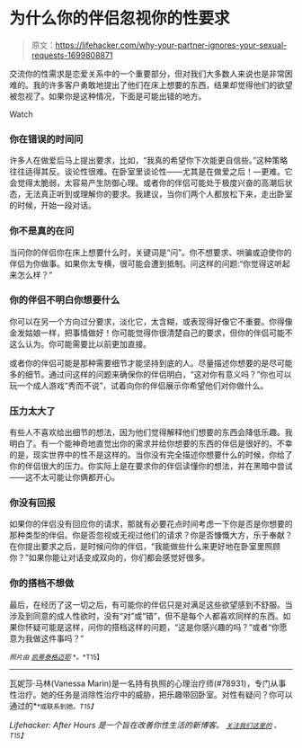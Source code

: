# 为什么你的伴侣忽视你的性要求

> 原文：<https://lifehacker.com/why-your-partner-ignores-your-sexual-requests-1699808871>

交流你的性需求是恋爱关系中的一个重要部分，但对我们大多数人来说也是非常困难的。我的许多客户勇敢地提出了他们在床上想要的东西，结果却觉得他们的欲望被忽视了。如果你是这种情况，下面是可能出错的地方。

Watch

### 你在错误的时间问

许多人在做爱后马上提出要求，比如，“我真的希望你下次能更自信些。”这种策略往往适得其反。谈论性很难。在卧室里谈论性——尤其是在做爱之后！—更难。它会觉得太脆弱，太容易产生防御心理。或者你的伴侣可能处于极度兴奋的高潮后状态，无法真正听到或理解你的要求。我建议，当你们两个人都放松下来，走出卧室的时候，开始一段对话。

### 你不是真的在问

当问你的伴侣你在床上想要什么时，关键词是“问”。你不想要求、哄骗或迫使你的伴侣为你做事。如果你太专横，很可能会遭到抵制。问这样的问题:“你觉得这听起来怎么样？”

### 你的伴侣不明白你想要什么

你可以在另一个方向过分要求，淡化它，太含糊，或表现得好像它不重要。你得像金发姑娘一样，把事情做好！你可能觉得你很清楚自己的要求，但你的伴侣可能不这么认为。你可能需要比以前更加直接。

或者你的伴侣可能是那种需要细节才能坚持到底的人。尽量描述你想要的是尽可能多的细节。通过问这样的问题来确保你的伴侣明白，“这对你有意义吗？”你也可以玩一个成人游戏“秀而不说”，试着向你的伴侣展示你希望他们对你做什么。

### 压力太大了

有些人不喜欢给出细节的想法，因为他们觉得解释他们想要的东西会降低乐趣。我明白了。有一个能神奇地直觉出你的需求并给你想要的东西的伴侣是很好的。不幸的是，现实世界中的性不是这样的。当你没有完全描述你想要什么的时候，你给了你的伴侣很大的压力。你实际上是在要求你的伴侣读懂你的想法，并在黑暗中尝试——这不太可能让你俩都开心。

### 你没有回报

如果你的伴侣没有回应你的请求，那就有必要花点时间考虑一下你是否是你想要的那种类型的伴侣。你是否忽视或无视过他们的请求？你是否慷慨大方，乐于奉献？在你提出要求之后，是时候问你的伴侣，“我能做些什么来更好地在卧室里照顾你？”如果你能让对话变成双向的，你们都会感觉好很多。

### 你的搭档不想做

最后，在经历了这一切之后，有可能你的伴侣只是对满足这些欲望感到不舒服。当涉及到同意的成人性欲时，没有“对”或“错”，但不是每个人都喜欢同样的东西。如果你怀疑可能是这样，问你的搭档这样的问题，“这是你感兴趣的吗？”或者“你愿意为我做这件事吗？”

<small>*照片由*</small> [<small>*凯蒂泰格迈耶*</small>](https://www.flickr.com/photos/katietegtmeyer/124315324/in/photostream/) <small>*。*T15】</small>

* * *

瓦妮莎·马林(Vanessa Marin)是一名持有执照的心理治疗师(#78931)，专门从事性治疗。她的任务是消除性治疗中的威胁，把乐趣带回卧室。对性有疑问？你可以通过的[<small></small>](mailto:Vanessa.Marin@Lifehacker.com)*<small>*或联系到她。*T15】</small>*

*Lifehacker: After Hours 是一个旨在改善你性生活的新博客。 [<small>*关注我们这里的*</small>](https://twitter.com/LHAfterHours) <small>*。*T15】</small>*